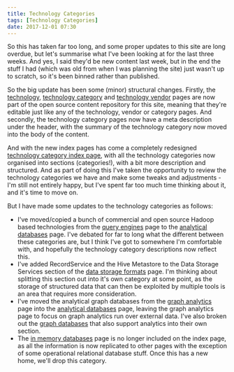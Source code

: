 ```yaml
---
title: Technology Categories
tags: [Technology Categories]
date: 2017-12-01 07:30
---
```

So this has taken far too long, and some proper updates to this site are long overdue, but let's summarise what I've been looking at for the last three weeks.  And yes, I said they'd be new content last week, but in the end the stuff I had (which was old from when I was planning the site) just wasn't up to scratch, so it's been binned rather than published.
<!--more-->

So the big update has been some (minor) structural changes.  Firstly, the [technology](/technologies/), [technology category](/tech-categories/) and [technology vendor](/tech-vendor/) pages are now part of the open source content repository for this site, meaning that they're editable just like any of the technology, vendor or category pages.  And secondly, the technology category pages now have a meta description under the header, with the summary of the technology category now moved into the body of the content.

And with the new index pages has come a completely redesigned [technology category index page](/tech-categories/), with all the technology categories now organised into sections (categories!), with a bit more description and structured.  And as part of doing this I've taken the opportunity to review the technology categories we have and make some tweaks and adjustments - I'm still not entirely happy, but I've spent far too much time thinking about it, and it's time to move on.

But I have made some updates to the technology categories as follows:

* I've moved/copied a bunch of commercial and open source Hadoop based technologies from the [query engines](/tech-categories/query-engines/) page to the [analytical databases](/tech-categories/analytical-databases/) page.  I've debated for far to long what the different between these categories are, but I think I've got to somewhere I'm comfortable with, and hopefully the technology category descriptions now reflect this.
* I've added RecordService and the Hive Metastore to the Data Storage Services section of the [data storage formats](/tech-categories/data-storage-formats/) page.  I'm thinking about splitting this section out into it's own category at some point, as the storage of structured data that can then be exploited by multiple tools is an area that requires more consideration.
* I've moved the analytical graph databases from the [graph analytics](/tech-categories/graph-analytics/) page into the [analytical databases](/tech-categories/analytical-databases/) page, leaving the graph analytics page to focus on graph analytics run over external data.  I've also broken out the [graph databases](/tech-categories/graph-databases/) that also support analytics into their own section.
* The [in memory databases](/tech-categories/in-memory-databases/) page is no longer included on the index page, as all the information is now replicated to other pages with the exception of some operational relational database stuff.  Once this has a new home, we'll drop this category.